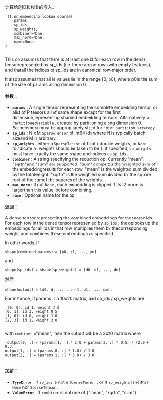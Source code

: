 计算给定ID和权重的嵌入。

```
 tf.nn.embedding_lookup_sparse(
    params,
    sp_ids,
    sp_weights,
    combiner=None,
    max_norm=None,
    name=None
)
 
```

This op assumes that there is at least one id for each row in the dense tensorrepresented by sp_ids (i.e. there are no rows with empty features), and thatall the indices of sp_ids are in canonical row-major order.

It also assumes that all id values lie in the range [0, p0), where p0is the sum of the size of params along dimension 0.

#### 参数：
- **`params`** : A single tensor representing the complete embedding tensor, or alist of P tensors all of same shape except for the first dimension,representing sharded embedding tensors.  Alternatively, a `PartitionedVariable` , created by partitioning along dimension 0. Eachelement must be appropriately sized for  `"div"`   `partition_strategy` .
- **`sp_ids`** : N x M  `SparseTensor`  of int64 ids where N is typically batch sizeand M is arbitrary.
- **`sp_weights`** : either a  `SparseTensor`  of float / double weights, or  `None`  toindicate all weights should be taken to be 1. If specified,  `sp_weights` must have exactly the same shape and indices as  `sp_ids` .
- **`combiner`** : A string specifying the reduction op. Currently "mean", "sqrtn"and "sum" are supported. "sum" computes the weighted sum of the embeddingresults for each row. "mean" is the weighted sum divided by the totalweight. "sqrtn" is the weighted sum divided by the square root of the sumof the squares of the weights.
- **`max_norm`** : If not  `None` , each embedding is clipped if its l2-norm is largerthan this value, before combining.
- **`name`** : Optional name for the op.


#### 返回：
A dense tensor representing the combined embeddings for thesparse ids. For each row in the dense tensor represented by  `sp_ids` , the oplooks up the embeddings for all ids in that row, multiplies them by thecorresponding weight, and combines these embeddings as specified.

In other words, if

 `shape(combined params) = [p0, p1, ..., pm]` 

and

 `shape(sp_ids) = shape(sp_weights) = [d0, d1, ..., dn]` 

然后

 `shape(output) = [d0, d1, ..., dn-1, p1, ..., pm]` .

For instance, if params is a 10x20 matrix, and sp_ids / sp_weights are

```
 [0, 0]: id 1, weight 2.0
[0, 1]: id 3, weight 0.5
[1, 0]: id 0, weight 1.0
[2, 3]: id 1, weight 3.0
 
```

with  `combiner` ="mean", then the output will be a 3x20 matrix where

```
 output[0, :] = (params[1, :] * 2.0 + params[3, :] * 0.5) / (2.0 + 0.5)
output[1, :] = (params[0, :] * 1.0) / 1.0
output[2, :] = (params[1, :] * 3.0) / 3.0
 
```

#### 加薪：
- **`TypeError`** : If  `sp_ids`  is not a  `SparseTensor` , or if  `sp_weights`  isneither  `None`  nor  `SparseTensor` .
- **`ValueError`** : If  `combiner`  is not one of {"mean", "sqrtn", "sum"}.
